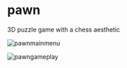 # pawn
3D puzzle game with a chess aesthetic

![pawnmainmenu](https://github.com/user-attachments/assets/d03cbfd8-8ba7-44ab-a475-464eb18c1442)

![pawngameplay](https://github.com/user-attachments/assets/0d1e4d83-11c0-4d89-a7e9-64743711fcaf)
